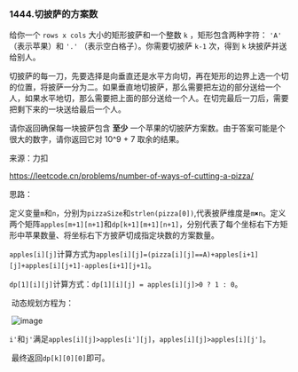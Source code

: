 ### 1444.切披萨的方案数

给你一个 `rows x cols` 大小的矩形披萨和一个整数 `k` ，矩形包含两种字符： `'A'` （表示苹果）和 `'.'` （表示空白格子）。你需要切披萨 `k-1` 次，得到 `k` 块披萨并送给别人。

切披萨的每一刀，先要选择是向垂直还是水平方向切，再在矩形的边界上选一个切的位置，将披萨一分为二。如果垂直地切披萨，那么需要把左边的部分送给一个人，如果水平地切，那么需要把上面的部分送给一个人。在切完最后一刀后，需要把剩下来的一块送给最后一个人。

请你返回确保每一块披萨包含 **至少** 一个苹果的切披萨方案数。由于答案可能是个很大的数字，请你返回它对 10^9 + 7 取余的结果。

来源：力扣

https://leetcode.cn/problems/number-of-ways-of-cutting-a-pizza/



思路：

​		定义变量`m`和`n`，分别为`pizzaSize`和`strlen(pizza[0])`,代表披萨维度是`m✖️n`。定义两个矩阵`apples[m+1][n+1]`和`dp[k+1][m+1][n+1]`，分别代表了每个坐标右下方矩形中苹果数量、将坐标右下方披萨切成指定块数的方案数量。

​		`apples[i][j]`计算方式为`apples[i][j]=(pizza[i][j]==A)+apples[i+1][j]+apples[i][j+1]-apples[i+1][j+1]`。

​		`dp[1][i][j]`计算方式：`dp[1][i][j] = apples[i][j]>0 ? 1 : 0`。

​		动态规划方程为：

​				![image]([https://github.com/Amberyuyuyu/leetcode/blob/master/1444_Number_of_Ways_of_Cutting_a_Pizza/formula.png])

​		`i'`和`j'`满足`apples[i][j]>apples[i'][j]`，`apples[i][j]>apples[i][j']`。

​		最终返回`dp[k][0][0]`即可。

